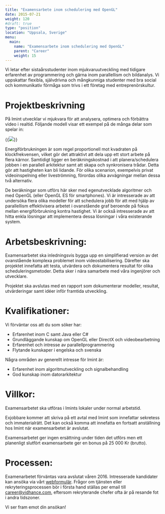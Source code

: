 ```yaml
---
title: "Examensarbete inom schedulering med OpenGL"
date: 2015-07-21
weight: 120
#draft: true
type: "position"
location: "Uppsala, Sverige"
menu:
  main:
    name: "Examensarbete inom schedulering med OpenGL"
    parent: "Career"
    weight: 15
---
```

Vi letar efter sistaårsstudenter inom mjukvaruutveckling med tidigare erfarenhet av programmering och gärna inom parallellism och bildanalys. Vi uppskattar flexibla, självdrivna och mångkunniga studenter med bra social och kommunikativ förmåga som trivs i ett företag med entreprenörskultur.
<!--more-->

# Projektbeskrivning

På Imint utvecklar vi mjukvara för att analysera, optimera och förbättra video i realtid. Följande modell visar ett exempel på de många delar som spelar in:

{{<img src="stack.png" caption="Exempel på videosekvens med varierande kvalitet" class="fullwidth">}}

Energiförbrukningen är som regel proportionell mot kvadraten på klockfrekvensen, vilket gör det attraktivt att dela upp ett stort arbete på flera kärnor. Samtidigt ligger en beräkningskostnad i att planera/schedulera jobben i en parallell arkitektur samt att skapa och synkronisera trådar. Detta gör att hastigheten kan bli lidande. För olika scenarion, exempelvis privat videoinspelning eller liveströmning, förordas olika avvägningar mellan dessa två alternativ.

De beräkningar som utförs här sker med egenutvecklade algoritmer och med OpenGL (eller OpenGL ES för smartphones). Vi är intresserade av att undersöka flera olika modeller för att schedulera jobb för att med hjälp av parallellism effektivisera arbetet i ovanstående graf beroende på fokus mellan energiförbrukning kontra hastighet. Vi är också intresserade av att hitta enkla lösningar att implementera dessa lösningar i våra existerande system.

# Arbetsbeskrivning:
Examensarbetet ska inledningsvis bygga upp en simplifierad version av det ovanstående komplexa problemet inom videostabilisering. Därefter ska projektet innefatta att testa, utvärdera och dokumentera resultat för olika scheduleringsmetoder. Detta sker i nära samarbete med våra ingenjörer och utvecklare.

Projektet ska avslutas med en rapport som dokumenterar modeller, resultat, utvärderingar samt idéer inför framtida utveckling.

# Kvalifikationer:
Vi förväntar oss att du som söker har:

- Erfarenhet inom C samt Java eller C#
- Grundläggande kunskap om OpenGL eller DirectX och videobearbetning
- Erfarenhet och intresse av parallellprogrammering
- Flytande kunskaper i engelska och svenska

Några områden av generellt intresse för Imint är:

- Erfarenhet inom algoritmutveckling och signalbehandling
- God kunskap inom datorarkitektur

# Villkor:
Examensarbetet ska utföras i Imints lokaler under normal arbetstid.

Exjobbare kommer att skriva på ett avtal med Imint som innefattar sekretess och immaterialrätt. Det kan också komma att innefatta en fortsatt anställning hos Imint när examensarbetet är avslutat.

Examensarbetet ger ingen ersättning under tiden det utförs men ett planenligt slutfört examensarbete ger en bonus på 25 000 Kr (brutto).

# Processen:
Examenarbetet förväntas vara avslutat våren 2016. Intresserade kandidater kan ansöka via vårt [webformulär](/career/apply/). Frågor om tjänsten eller rekryteringsprocessen bör i första hand ställas per email till [career@vidhance.com](mailto:career@vidhance.com), eftersom rekryterande chefer ofta är på resande fot i andra tidszoner.

Vi ser fram emot din ansökan!
